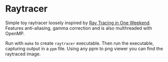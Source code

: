 # Raytracer

Simple toy raytracer loosely inspired by [Ray Tracing in One Weekend](https://raytracing.github.io/books/RayTracingInOneWeekend.html#overview). Features anti-aliasing, gamma correction and is also multhreaded with OpenMP.

Run with `make` to create `raytracer` executable. Then run the executable, capturing output in a `ppm` file. Using any ppm to png viewer you can find the raytraced image.

